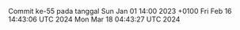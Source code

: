 Commit ke-55 pada tanggal Sun Jan 01 14:00 2023 +0100
Fri Feb 16 14:43:06 UTC 2024
Mon Mar 18 04:43:27 UTC 2024
